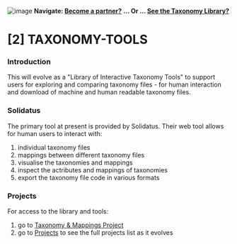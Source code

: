 ![image](https://user-images.githubusercontent.com/112073913/188821900-0c411acf-fbdd-4163-adc9-3ba4e2be78df.png)
**Navigate: [Become a partner?](https://github.com/FD-SustainableFinance/l6l-PARTNERS)**
**... Or ... [See the Taxonomy Library?](https://github.com/orgs/FD-SustainableFinance/projects/2)**

# [2] TAXONOMY-TOOLS

### Introduction
This will evolve as a "Library of Interactive Taxonomy Tools" to support users for exploring and comparing taxonomy files - for human interaction and download of machine and human readable taxonomy files.

### Solidatus
The primary tool at present is provided by Solidatus. Their web tool allows for human users to interact with:
1. individual taxonomy files
2. mappings between different taxonomy files
3. visualise the taxonomies and mappings
4. inspect the actributes and mappings of taxonomies
5. export the taxonomy file code in various formats

### Projects
For access to the library and tools: 
1. go to [Taxonomy & Mappings Project](https://github.com/orgs/FD-SustainableFinance/projects/2)
2. go to [Projects](https://github.com/orgs/FD-SustainableFinance/projects) to see the full projects list as it evolves
